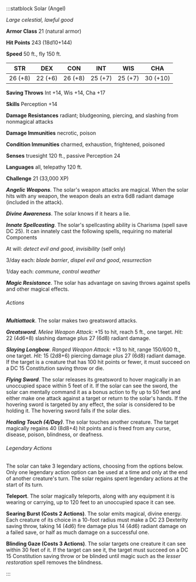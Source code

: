 :::statblock Solar (Angel)

*Large celestial, lawful good*

**Armor Class** 21 (natural armor)

**Hit Points** 243 (18d10+144)

**Speed** 50 ft., fly 150 ft.

| STR     | DEX     | CON     | INT     | WIS     | CHA      |
|---------|---------|---------|---------|---------|----------|
| 26 (+8) | 22 (+6) | 26 (+8) | 25 (+7) | 25 (+7) | 30 (+10) |

**Saving Throws** Int +14, Wis +14, Cha +17

**Skills** Perception +14

**Damage Resistances** radiant; bludgeoning, piercing, and slashing from nonmagical attacks

**Damage Immunities** necrotic, poison

**Condition Immunities** charmed, exhaustion, frightened, poisoned

**Senses** truesight 120 ft., passive Perception 24

**Languages** all, telepathy 120 ft.

**Challenge** 21 (33,000 XP)

***Angelic Weapons***. The solar's weapon attacks are magical. When the solar hits with any weapon, the weapon deals an extra 6d8 radiant damage (included in the attack).

***Divine Awareness***. The solar knows if it hears a lie.

***Innate Spellcasting***. The solar's spellcasting ability is Charisma (spell save DC 25). It can innately cast the following spells, requiring no material Components

At will: *detect evil and good*, *invisibility* (self only)

3/day each: *blade barrier*, *dispel evil and good*, *resurrection*

1/day each: *commune*, *control weather*

***Magic Resistance***. The solar has advantage on saving throws against spells and other magical effects.

###### Actions

***Multiattack***. The solar makes two greatsword attacks.

***Greatsword***. *Melee Weapon Attack:* +15 to hit, reach 5 ft., one target. *Hit:* 22 (4d6+8) slashing damage plus 27 (6d8) radiant damage.

***Slaying Longbow***. *Ranged Weapon Attack:* +13 to hit, range 150/600 ft., one target. *Hit:* 15 (2d8+6) piercing damage plus 27 (6d8) radiant damage. If the target is a creature that has 100 hit points or fewer, it must succeed on a DC 15 Constitution saving throw or die.

***Flying Sword***. The solar releases its greatsword to hover magically in an unoccupied space within 5 feet of it. If the solar can see the sword, the solar can mentally command it as a bonus action to fly up to 50 feet and either make one attack against a target or return to the solar's hands. If the hovering sword is targeted by any effect, the solar is considered to be holding it. The hovering sword falls if the solar dies.

***Healing Touch (4/Day)***. The solar touches another creature. The target magically regains 40 (8d8+4) hit points and is freed from any curse, disease, poison, blindness, or deafness.

###### Legendary Actions

The solar can take 3 legendary actions, choosing from the options below. Only one legendary action option can be used at a time and only at the end of another creature's turn. The solar regains spent legendary actions at the start of its turn.

**Teleport**. The solar magically teleports, along with any equipment it is wearing or carrying, up to 120 feet to an unoccupied space it can see.

**Searing Burst (Costs 2 Actions)**. The solar emits magical, divine energy. Each creature of its choice in a 10-foot radius must make a DC 23 Dexterity saving throw, taking 14 (4d6) fire damage plus 14 (4d6) radiant damage on a failed save, or half as much damage on a successful one.

**Blinding Gaze (Costs 3 Actions)**. The solar targets one creature it can see within 30 feet of it. If the target can see it, the target must succeed on a DC 15 Constitution saving throw or be blinded until magic such as the *lesser restoration* spell removes the blindness.

:::
